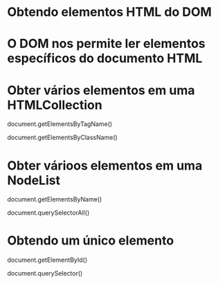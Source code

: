 # Obtendo elementos HTML do DOM

# O DOM nos permite ler elementos específicos do documento HTML

# Obter vários elementos em uma HTMLCollection

document.getElementsByTagName()

document.getElementsByClassName()

# Obter várioos elementos em uma NodeList

document.getElementsByName()

document.querySelectorAll()

# Obtendo um único elemento

document.getElementById()

document.querySelector()